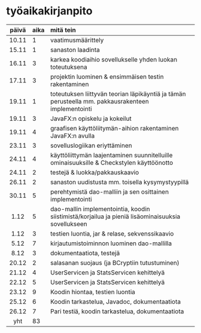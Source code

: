 # työaikakirjanpito

| päivä | aika | mitä tein  |
| :----:|:-----| :-----|
| 10.11 | 1    | vaatimusmäärittely|
| 15.11 | 1    | sanaston laadinta |
| 16.11 | 3    | karkea koodiaihio sovellukselle yhden luokan toteutuksena |
| 17.11 | 3    | projektin luominen & ensimmäisen testin rakentaminen |
| 19.11 | 1    | toteutuksen liittyvän teorian läpikäyntiä ja tämän perusteella mm. pakkausrakenteen implementointi |
| 19.11 | 3    | JavaFX:n opiskelu ja kokeilut |
| 19.11 | 4    | graafisen käyttöliitymän-aihion rakentaminen JavaFX:n avulla |
| 23.11 | 3    | sovelluslogiikan eriyttäminen |
| 24.11 | 4    | käyttöliittymän laajentaminen suunnitelluille ominaisuuksille & Checkstylen käyttöönotto |
| 24.11 | 2    | testejä & luokka/pakkauskaavio |
| 26.11 | 2    | sanaston uudistusta mm. toisella kysymystyypillä |
| 30.11 | 5    | perehtymistä dao-malliin ja sen osittainen implementointi |
| 1.12  | 5    | dao-mallin implementointia, koodin siistimistä/korjailua ja pieniä lisäominaisuuksia sovellukseen |
| 1.12  | 3    | testien luontia, jar & relase, sekvenssikaavio |
| 5.12  | 7    | kirjautumistoiminnon luominen dao-mallilla |
| 8.12  | 3    | dokumentaatiota, testejä |
| 20.12 | 2    | salasanan suojaus (ja BCryptiin tutustuminen)|
| 21.12 | 4    | UserServicen ja StatsServicen kehittelyä |
| 22.12 | 5    | UserServicen ja StatsServicen kehittelyä |
| 23.12 | 9    | Koodin hiontaa, testien luontia |
| 25.12 | 6    | Koodin tarkastelua, Javadoc, dokumentaatiota |
| 26.12 | 7    | Pari testiä, koodin tarkastelua, dokumentaatiota |
| yht   | 83   |  | 
